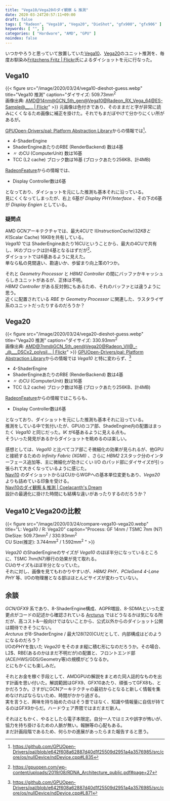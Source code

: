 ```yaml
---
title: "Vega10/Vega20のダイ観察 & 推測"
date: 2020-03-24T20:57:11+09:00
draft: false
tags: [ "Radeon", "Vega10", "Vega20", "DieShot", "gfx900", "gfx906" ]
keywords: [ "", ]
categories: [ "Hardware", "AMD", "GPU" ]
noindex: false
---
```


いつかやろうと思っていて放置していた[Vega10](/tags/vega10)、[Vega20](/tags/vega20)のユニット推測を、毎度お馴染み[Fritzchens Fritz | Flickr](https://www.flickr.com/photos/130561288@N04/)氏によるダイショットを元に行なった。  

## Vega10
{{< figure src="/image/2020/03/24/vega10-dieshot-guess.webp" title="Vega10 推測" caption="ダイサイズ: 509.73mm<sup>2</sup><br>画像出典: [AMD@14nm@GCN\_5th\_gen@Vega10@Radeon\_RX\_Vega\_64@ES-Sample@\_\_… | Flickr](https://www.flickr.com/photos/130561288@N04/40482186211/)" >}}
元画像は色付きであり、そのままだと字が非常に読みにくくなるため画像に補正を掛けた。それでもまだぼやけて分かりにくい所があるが。  

[GPUOpen-Drivers/pal: Platform Abstraction Library](https://github.com/GPUOpen-Drivers/pal)からの情報では[^1]、

[^1]: <https://github.com/GPUOpen-Drivers/pal/blob/e642f608a62887d40d1f25509d2951a4a3576985/src/core/os/nullDevice/ndDevice.cpp#L835>

 * 4-ShaderEngine
 * ShaderEngineあたりのRBE (RenderBackend) 数は4基
 * 〃 のCU (ComputerUnit) 数は16基
 * TCC (L2 cache) ブロック数は16基 (ブロックあたり256KB、計4MB)

[RadeonFeature](https://www.x.org/wiki/RadeonFeature/#radeondisplayhardware)からの情報では、

 * Display Controller数は6基

となっており、ダイショットを元にした推測も基本それに沿っている。  
見にくくなってしまったが、右上 6基が *Display PHY/Interface* 、その下の6基が *Display Engien* としている。  

### 疑問点
AMD GCNアーキテクチャでは、最大4CUで I$(Instruction Cache) 32KB と K$(Scalar Cache) 16KBを共有している。  
*Vega10* では ShaderEngineあたり16CUということから、最大の4CUで共有し、I$K$のブロックは計4基となるはずだが[^2]、  
ダイショットでは6基あるように見えた。  
単なら私の見間違い、勘違いか、歩留まり向上策の1つか。  

それと *Geometry Processor* と *HBM2 Controller* の間にバッファかキャッシュらしきユニットがあるが、正体は不明。  
*HBM2 Controller* がある反対側にもあるため、それのバッファとは違うように思う。  
近くに配置されている *RBE* か *Geometry Processor* に関連した、ラスタライザ系のユニットだったりするのだろうか？  

[^2]: <https://gpuopen.com/wp-content/uploads/2019/08/RDNA_Architecture_public.pdf#page=27>

## Vega20
{{< figure src="/image/2020/03/24/vega20-dieshot-guess.webp" title="Vega20 推測" caption="ダイサイズ: 330.93mm<sup>2</sup><br>画像出典: [AMD@7nm@GCN\_5th\_gen@Vega20@Radeon\_VII@\_-\_@\_\_\_DSCx2\_polysil… | Flickr](https://www.flickr.com/photos/130561288@N04/48243282516/)" >}}
[GPUOpen-Drivers/pal: Platform Abstraction Library](https://github.com/GPUOpen-Drivers/pal)からの情報では *Vega10* と特に変わらず、[^3]

[^3]: <https://github.com/GPUOpen-Drivers/pal/blob/e642f608a62887d40d1f25509d2951a4a3576985/src/core/os/nullDevice/ndDevice.cpp#L871>

 * 4-ShaderEngine
 * ShaderEngineあたりのRBE (RenderBackend) 数は4基
 * 〃 のCU (ComputerUnit) 数は16基
 * TCC (L2 cache) ブロック数は16基 (ブロックあたり256KB、計4MB)

[RadeonFeature](https://www.x.org/wiki/RadeonFeature/#radeondisplayhardware)からの情報ではこちらも、

 * Display Controller数は6基

となっており、ダイショットを元にした推測も基本それに沿っている。  
推測をしている中で気付いたが、GPUのコア部、ShadeEngine内の配置はまったく *Vega10* と同じだった。I$K$ が6基あるように見える点も。  
そういった発見があるからダイショットを眺めるのは楽しい。  

感想としては、*Vega10* と比べてコア部こそ微細化の効果が見られるが、他GPUと接続するための *Infinity Fabric (XGMI)* 、さらに *HBM2* 2スタック分のインターフェース追加等、主に微細化が効きにくい I/O のパッド部にダイサイズが引っ張られて大きくなっているように感じた。  
[Navi10](/tags/navi10) のダイショットからはCUからWGPへの基本単位変更もあり、*Vega20* よりも詰めている印象を受ける。  
[Navi10のダイ観察 & 推測 | Coelacanth's Dream](http://localhost:1313/posts/2020/01/22/navi10-dieshot-and-guess/)  
設計の最適化に掛けた時間にも結構な違いがあったりするのだろうか？  

## Vega10とVega20の比較
{{< figure src="/image/2020/03/24/compare-vega10-vega20.webp" title="L: Vega10 / R: Vega20" caption="Process: GF 14nm / TSMC 7nm (N7)<br>DieSize: 509.73mm<sup>2</sup> / 330.93mm<sup>2</sup><br>CU Size(推定): 3.744mm<sup>2</sup> / 1.592mm<sup>2</sup> " >}}

*Vega20* のShaderEngineのサイズが *Vega10* のほぼ半分になっているところに、TSMC 7nm(N7)移行の効果が見て取れる。  
CUのサイズもほぼ半分となっていた。  
それに対し、画像を見てもわかりやすいが、*HBM2 PHY*、*PCIeGen4 4-Lane PHY* 等、I/Oの物理層となる部はほとんどサイズが変わっていない。  

## 余談
*GCN/GFX9* 系であり、8-ShaderEngine構成、AGPR増設、8-SDMAといった変更点がコードの記述から確認されている [Arcturus](/tags/arcturus) ではどうなるかは気になる所だが、高コスト&一般向けではないことから、公式以外からのダイショット公開は期待できそうにない。  
*Arcturus* が8-ShaderEngine / 最大128(120)CUだとして、内部構成はどのようになるのだろう？  
I/OのPHYを抜いた *Vega20* をそのまま縦に積む形になのだろうか。その場合、L2$、RBE(あるのかはまだ不明だが)の配置と、フロントエンド部(ACE/HWS/GDS/Geometry等)の規模がどうなるか。  
とにもかくにも楽しみだ。  

それとお金を稼ぐ手段として、AMDGPUの解説をまとめた同人誌的なものを出す計画を思い付いた。解説範囲はGFX9、GFX10あたり、頑張ってGFX8も、とかだろうか。さすがにGCNアーキテクチャの最初からとなると新しく情報を集めなければならないため、時間がかかり過ぎる。  
実を言うと、興味を持ち始めたのはそう昔ではなく、知識や情報量に自信が持てるのはGFX9からだ。ハードウェア界隈ではまだまだ新人。  

それはともかく、やるとしたら電子本限定。自分一人ではミスや誤字が怖いが、協力を持ち掛けるための人脈が無い。報酬等の心配もある。  
まだ計画段階であるため、何らかの進展があったらまた報告すると思う。  
